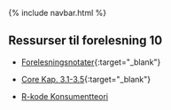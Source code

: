 
{% include navbar.html %}

## Ressurser til forelesning 10

- [Forelesningsnotater](/forelesninger/SOK-1004_Forelesning_10_h24.pdf){:target="_blank"}

- [Core Kap. 3.1-3.5](https://www.core-econ.org/the-economy/book/text/03.html){:target="_blank"}

- [R-kode Konsumentteori](/forelesninger/SOK-1004_Forelesning_10_h24_konsumentteori.qmd)
